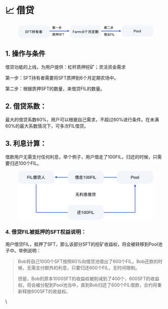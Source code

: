 # 📈 借贷

<figure><img src="../.gitbook/assets/11.png" alt=""><figcaption></figcaption></figure>

## 1. 操作与条件

借贷功能的上线，为用户提供：杠杆质押挖矿；灵活资金需求

第一步：SFT持有者需要将SFT质押到6个月定期农场中。

第二步：根据质押SFT的数量，来借贷FIL的数量。

## 2. 借贷系数：

最大的借贷系数60%，用户可以根据自己需求，不超过60%进行条件。在未满60%的最大系数情况下，可多次FIL借贷。

## 3. 利息计算：

借款用户无需支付任何利息，举个例子，用户借走了100FIL，归还的时候，只需要归还100个FIL。

<figure><img src="../.gitbook/assets/利息计算.png" alt="" width="563"><figcaption></figcaption></figure>

### 4. 借贷FIL被抵押的SFT权益说明：

用户借贷FIL，抵押了SFT，那么该部分SFT的挖矿收益权，将会被转移到Pool池子中。举例说明：

> Bob将自己1000个SFT按照60%向借贷池借出了600个FIL。Bob还款的时候，无需支付额外的利息，只要归还600个FIL，无时间限制。
>
> 但是，Bob的原本1000SFT的收益权被削减到了400个，600SFT的收益权，将会被分配到Pool池当中，直到Bob归还了600个FIL借款，合约将重新释放600SFT的收益权。

\
